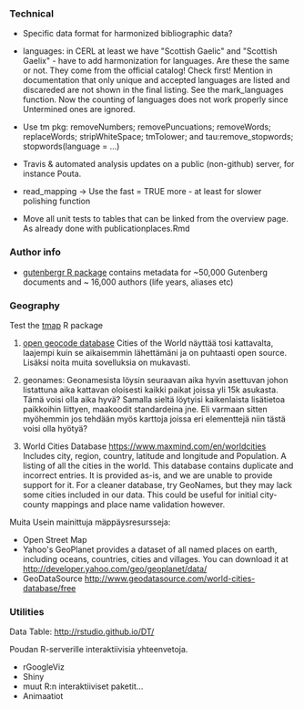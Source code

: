 ### Technical

 * Specific data format for harmonized bibliographic data?

 * languages: in CERL at least we have "Scottish Gaelic" and "Scottish
   Gaelix" - have to add harmonization for languages. Are these the
   same or not. They come from the official catalog! Check first!
   Mention in documentation that only unique and accepted languages
   are listed and discareded are not shown in the final listing. See
   the mark_languages function. Now the counting of languages does not
   work properly since Untermined ones are ignored.

 * Use tm pkg: removeNumbers; removePuncuations; removeWords;
   replaceWords; stripWhiteSpace; tmTolower; and tau:remove_stopwords;
   stopwords(language = ...)

 * Travis & automated analysis updates on a public (non-github)
   server, for instance Pouta.

 * read_mapping -> Use the fast = TRUE more - at least for slower
   polishing function

 * Move all unit tests to tables that can be linked from the overview
   page. As already done with publicationplaces.Rmd



### Author info

 * [gutenbergr R package](https://cran.rstudio.com/web/packages/gutenbergr/vignettes/intro.html) contains metadata for ~50,000 Gutenberg documents and ~ 16,000 authors (life years, aliases etc) 


### Geography

Test the [tmap](https://cran.r-project.org/web/packages/tmap/vignettes/tmap-nutshell.html) R package

1) [open geocode
   database](http://www.opengeocode.org/download.php#cities) Cities of
   the World näyttää tosi kattavalta, laajempi kuin se aikaisemmin
   lähettämäni ja on puhtaasti open source. Lisäksi noita muita
   sovelluksia on mukavasti.

3) geonames: Geonamesista löysin seuraavan aika hyvin asettuvan johon
   listattuna aika kattavan oloisesti kaikki paikat joissa yli 15k
   asukasta. Tämä voisi olla aika hyvä? Samalla sieltä löytyisi
   kaikenlaista lisätietoa paikkoihin liittyen, maakoodit standardeina
   jne. Eli varmaan sitten myöhemmin jos tehdään myös karttoja joissa
   eri elementtejä niin tästä voisi olla hyötyä?

4) World Cities Database https://www.maxmind.com/en/worldcities
  Includes city, region, country, latitude and longitude and
  Population. A listing of all the cities in the world. This database
  contains duplicate and incorrect entries. It is provided as-is, and
  we are unable to provide support for it. For a cleaner database, try
  GeoNames, but they may lack some cities included in our data. This
  could be useful for initial city-county mappings and place name
  validation however.

Muita Usein mainittuja mäppäysresursseja:
- Open Street Map
- Yahoo's GeoPlanet provides a dataset of all named places on earth,
  including oceans, countries, cities and villages. You can download
  it at http://developer.yahoo.com/geo/geoplanet/data/
- GeoDataSource http://www.geodatasource.com/world-cities-database/free


### Utilities

Data Table: http://rstudio.github.io/DT/

Poudan R-serverille interaktiivisia yhteenvetoja.
- rGoogleViz
- Shiny
- muut R:n interaktiiviset paketit...
- Animaatiot


